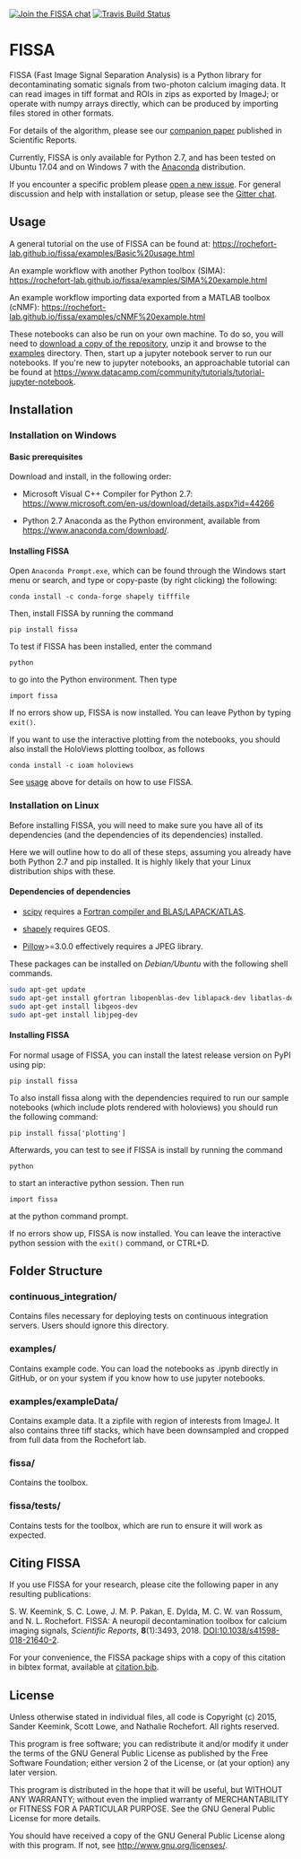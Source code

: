[![Join the FISSA chat](https://badges.gitter.im/Join%20Chat.svg)](https://gitter.im/rochefort-lab/fissa)
[![Travis Build Status](https://travis-ci.org/rochefort-lab/fissa.svg?branch=master)](https://travis-ci.org/rochefort-lab/fissa)


FISSA
=====

FISSA (Fast Image Signal Separation Analysis) is a Python library for decontaminating somatic signals from two-photon calcium imaging data.
It can read images in tiff format and ROIs in zips as exported by ImageJ; or operate with numpy arrays directly, which can be produced by importing files stored in other formats.

For details of the algorithm, please see our [companion paper](https://www.doi.org/10.1038/s41598-018-21640-2) published in Scientific Reports.

Currently, FISSA is only available for Python 2.7, and has been tested on
Ubuntu 17.04 and on Windows 7 with the
[Anaconda](https://www.anaconda.com/download/) distribution.

If you encounter a specific problem please
[open a new issue](https://github.com/rochefort-lab/fissa/issues/new).
For general discussion and help with installation or setup, please see the
[Gitter chat](https://gitter.im/rochefort-lab/fissa).


Usage
-----

A general tutorial on the use of FISSA can be found at:
<https://rochefort-lab.github.io/fissa/examples/Basic%20usage.html>

An example workflow with another Python toolbox (SIMA):
<https://rochefort-lab.github.io/fissa/examples/SIMA%20example.html>

An example workflow importing data exported from a MATLAB toolbox (cNMF):
<https://rochefort-lab.github.io/fissa/examples/cNMF%20example.html>

These notebooks can also be run on your own machine.
To do so, you will need to [download a copy of the repository](https://github.com/rochefort-lab/fissa/archive/master.zip), unzip it and browse to the [examples](examples) directory.
Then, start up a jupyter notebook server to run our notebooks.
If you're new to jupyter notebooks, an approachable tutorial can be found at <https://www.datacamp.com/community/tutorials/tutorial-jupyter-notebook>.


Installation
------------

### Installation on Windows
#### Basic prerequisites
Download and install, in the following order:
* Microsoft Visual C++ Compiler for Python 2.7: <https://www.microsoft.com/en-us/download/details.aspx?id=44266>

* Python 2.7 Anaconda as the Python environment, available from
<https://www.anaconda.com/download/>.


#### Installing FISSA
Open `Anaconda Prompt.exe`, which can be found through the Windows
start menu or search, and type or copy-paste (by right clicking) the following:

```
conda install -c conda-forge shapely tifffile
```

Then, install FISSA by running the command

```
pip install fissa
```

To test if FISSA has been installed, enter the command
```
python
```
to go into the Python environment. Then type
```
import fissa
```
If no errors show up, FISSA is now installed.
You can leave Python by typing `exit()`.

If you want to use the interactive plotting from the notebooks, you should
also install the HoloViews plotting toolbox, as follows

```
conda install -c ioam holoviews
```

See [usage](#usage) above for details on how to use FISSA.


### Installation on Linux

Before installing FISSA, you will need to make sure you have all of its dependencies
(and the dependencies of its dependencies) installed.

Here we will outline how to do all of these steps, assuming you already have both
Python 2.7 and pip installed. It is highly likely that your Linux distribution ships with these.

#### Dependencies of dependencies
* [scipy](https://pypi.python.org/pypi/scipy/) requires a
  [Fortran compiler and BLAS/LAPACK/ATLAS](http://www.scipy.org/scipylib/building/linux.html#installation-from-source).

* [shapely](https://pypi.python.org/pypi/Shapely) requires GEOS.

* [Pillow](https://pypi.org/project/Pillow/)>=3.0.0 effectively requires a JPEG library.

These packages can be installed on *Debian/Ubuntu* with the following shell
commands.

```bash
sudo apt-get update
sudo apt-get install gfortran libopenblas-dev liblapack-dev libatlas-dev libatlas-base-dev
sudo apt-get install libgeos-dev
sudo apt-get install libjpeg-dev
```

#### Installing FISSA

For normal usage of FISSA, you can install the latest release version on PyPI
using pip:
```
pip install fissa
```

To also install fissa along with the dependencies required to run our sample
notebooks (which include plots rendered with holoviews) you should run the
following command:
```
pip install fissa['plotting']
```

Afterwards, you can test to see if FISSA is install by running the command
```
python
```
to start an interactive python session. Then run
```
import fissa
```
at the python command prompt.

If no errors show up, FISSA is now installed.
You can leave the interactive python session with the `exit()` command, or CTRL+D.


Folder Structure
----------------

### continuous_integration/
Contains files necessary for deploying tests on continuous integration servers.
Users should ignore this directory.

### examples/
Contains example code. You can load the notebooks as .ipynb directly in GitHub,
or on your system if you know how to use jupyter notebooks.

### examples/exampleData/
Contains example data. It a zipfile with region of interests from ImageJ.
It also contains three tiff stacks, which have been downsampled and cropped
from full data from the Rochefort lab.

### fissa/
Contains the toolbox.

### fissa/tests/
Contains tests for the toolbox, which are run to ensure it will work as expected.


Citing FISSA
------------

If you use FISSA for your research, please cite the following paper
in any resulting publications:

S. W. Keemink, S. C. Lowe, J. M. P. Pakan, E. Dylda, M. C. W. van Rossum, and N. L. Rochefort. FISSA: A neuropil decontamination toolbox for calcium imaging signals, *Scientific Reports*, **8**(1):3493, 2018. [DOI:10.1038/s41598-018-21640-2](https://www.doi.org/10.1038/s41598-018-21640-2).

For your convenience, the FISSA package ships with a copy of this citation in bibtex format, available at [citation.bib](citation.bib).


License
-------

Unless otherwise stated in individual files, all code is
Copyright (c) 2015, Sander Keemink, Scott Lowe, and Nathalie Rochefort.
All rights reserved.

This program is free software; you can redistribute it and/or
modify it under the terms of the GNU General Public License
as published by the Free Software Foundation; either version 2
of the License, or (at your option) any later version.

This program is distributed in the hope that it will be useful,
but WITHOUT ANY WARRANTY; without even the implied warranty of
MERCHANTABILITY or FITNESS FOR A PARTICULAR PURPOSE.  See the
GNU General Public License for more details.

You should have received a copy of the GNU General Public License
along with this program.  If not, see <http://www.gnu.org/licenses/>.
